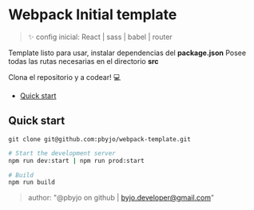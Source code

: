 # Webpack Initial template

> ✨ config inicial: React | sass | babel | router 

Template listo para usar, instalar dependencias del **package.json**
Posee todas las rutas necesarias en el directorio **src**

Clona el repositorio y a codear! 💻

- [Quick start](#quick-start)

## Quick start
`git clone git@github.com:pbyjo/webpack-template.git`

```sh
# Start the development server
npm run dev:start | npm run prod:start

# Build
npm run build
```
> author: "@pbyjo on github | byjo.developer@gmail.com"